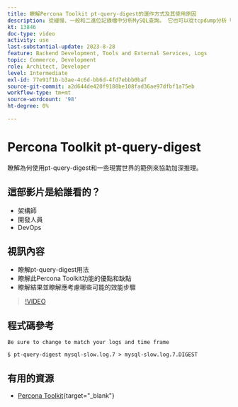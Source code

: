 ```yaml
---
title: 瞭解Percona Toolkit pt-query-digest的運作方式及其使用原因
description: 從緩慢、一般和二進位記錄檔中分析MySQL查詢。 它也可以從tcpdump分析「SHOW PROCESSLIST」和MySQL通訊協定資料的查詢。
kt: 13846
doc-type: video
activity: use
last-substantial-update: 2023-8-28
feature: Backend Development, Tools and External Services, Logs
topic: Commerce, Development
role: Architect, Developer
level: Intermediate
exl-id: 77e91f1b-b3ae-4c6d-bb6d-4fd7ebbb0baf
source-git-commit: a2d644de420f9188be108fad36ae97dfbf1a75eb
workflow-type: tm+mt
source-wordcount: '98'
ht-degree: 0%

---
```


# Percona Toolkit pt-query-digest

瞭解為何使用pt-query-digest和一些現實世界的範例來協助加深推理。

## 這部影片是給誰看的？

- 架構師
- 開發人員
- DevOps

## 視訊內容

- 瞭解pt-query-digest用法
- 瞭解此Percona Toolkit功能的優點和缺點
- 瞭解結果並瞭解應考慮哪些可能的效能步驟

>[!VIDEO](https://video.tv.adobe.com/v/3423480?learn=on)

## 程式碼參考

```MYSQL
Be sure to change to match your logs and time frame

$ pt-query-digest mysql-slow.log.7 > mysql-slow.log.7.DIGEST
```

## 有用的資源

- [Percona Toolkit](https://docs.percona.com/percona-toolkit/pt-query-digest.html){target="_blank"}
